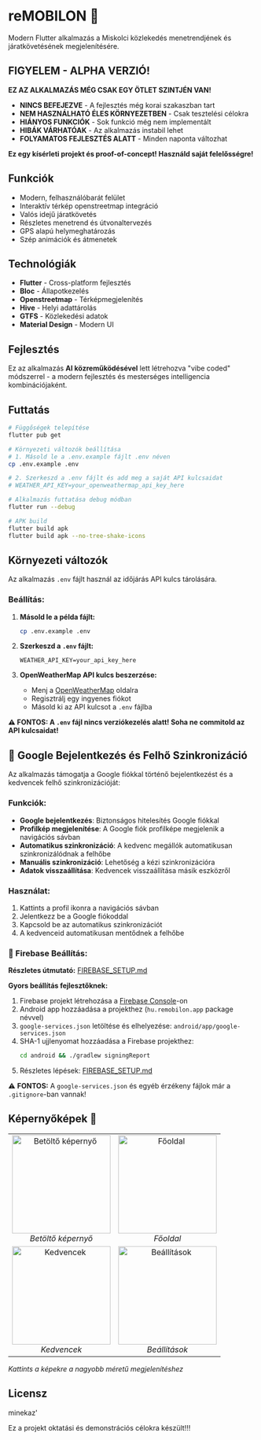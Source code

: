 # reMOBILON 🚌

Modern Flutter alkalmazás a Miskolci közlekedés menetrendjének és járatkövetésének megjelenítésére.

## FIGYELEM - ALPHA VERZIÓ!

**EZ AZ ALKALMAZÁS MÉG CSAK EGY ÖTLET SZINTJÉN VAN!**

- **NINCS BEFEJEZVE** - A fejlesztés még korai szakaszban tart
- **NEM HASZNÁLHATÓ ÉLES KÖRNYEZETBEN** - Csak tesztelési célokra
- **HIÁNYOS FUNKCIÓK** - Sok funkció még nem implementált
- **HIBÁK VÁRHATÓAK** - Az alkalmazás instabil lehet
- **FOLYAMATOS FEJLESZTÉS ALATT** - Minden naponta változhat

**Ez egy kísérleti projekt és proof-of-concept! Használd saját felelősségre!**

## Funkciók

- Modern, felhasználóbarát felület
- Interaktív térkép openstreetmap integráció
- Valós idejű járatkövetés
- Részletes menetrend és útvonaltervezés
- GPS alapú helymeghatározás
- Szép animációk és átmenetek

## Technológiák

- **Flutter** - Cross-platform fejlesztés
- **Bloc** - Állapotkezelés
- **Openstreetmap** - Térképmegjelenítés
- **Hive** - Helyi adattárolás
- **GTFS** - Közlekedési adatok
- **Material Design** - Modern UI

## Fejlesztés

Ez az alkalmazás **AI közreműködésével** lett létrehozva "vibe coded" módszerrel - a modern fejlesztés és mesterséges intelligencia kombinációjaként.

## Futtatás

```bash
# Függőségek telepítése
flutter pub get

# Környezeti változók beállítása
# 1. Másold le a .env.example fájlt .env néven
cp .env.example .env

# 2. Szerkeszd a .env fájlt és add meg a saját API kulcsaidat
# WEATHER_API_KEY=your_openweathermap_api_key_here

# Alkalmazás futtatása debug módban
flutter run --debug

# APK build
flutter build apk
flutter build apk --no-tree-shake-icons
```

## Környezeti változók

Az alkalmazás `.env` fájlt használ az időjárás API kulcs tárolására. 

### Beállítás:

1. **Másold le a példa fájlt:**
   ```bash
   cp .env.example .env
   ```

2. **Szerkeszd a `.env` fájlt:**
   ```env
   WEATHER_API_KEY=your_api_key_here
   ```

3. **OpenWeatherMap API kulcs beszerzése:**
   - Menj a [OpenWeatherMap](https://openweathermap.org/api) oldalra
   - Regisztrálj egy ingyenes fiókot
   - Másold ki az API kulcsot a `.env` fájlba

**⚠️ FONTOS: A `.env` fájl nincs verziókezelés alatt! Soha ne commitold az API kulcsaidat!**

## 🔐 Google Bejelentkezés és Felhő Szinkronizáció

Az alkalmazás támogatja a Google fiókkal történő bejelentkezést és a kedvencek felhő szinkronizációját:

### Funkciók:
- **Google bejelentkezés**: Biztonságos hitelesítés Google fiókkal
- **Profilkép megjelenítése**: A Google fiók profilképe megjelenik a navigációs sávban
- **Automatikus szinkronizáció**: A kedvenc megállók automatikusan szinkronizálódnak a felhőbe
- **Manuális szinkronizáció**: Lehetőség a kézi szinkronizációra
- **Adatok visszaállítása**: Kedvencek visszaállítása másik eszközről

### Használat:
1. Kattints a profil ikonra a navigációs sávban
2. Jelentkezz be a Google fiókoddal
3. Kapcsold be az automatikus szinkronizációt
4. A kedvenceid automatikusan mentődnek a felhőbe

### 🔧 Firebase Beállítás:
**Részletes útmutató:** [FIREBASE_SETUP.md](FIREBASE_SETUP.md)

**Gyors beállítás fejlesztőknek:**
1. Firebase projekt létrehozása a [Firebase Console](https://console.firebase.google.com/)-on
2. Android app hozzáadása a projekthez (`hu.remobilon.app` package névvel)
3. `google-services.json` letöltése és elhelyezése: `android/app/google-services.json`
4. SHA-1 ujjlenyomat hozzáadása a Firebase projekthez:
   ```bash
   cd android && ./gradlew signingReport
   ```
5. Részletes lépések: [FIREBASE_SETUP.md](FIREBASE_SETUP.md)

⚠️ **FONTOS:** A `google-services.json` és egyéb érzékeny fájlok már a `.gitignore`-ban vannak!

## Képernyőképek 📱

<div align="center">
  <table>
    <tr>
      <td align="center">
        <a href="https://cdn.futozsombor.hu/u/BIfWO9.jpg">
          <img src="https://cdn.futozsombor.hu/u/BIfWO9.jpg" width="200" alt="Betöltő képernyő">
        </a>
        <br>
        <em>Betöltő képernyő</em>
      </td>
      <td align="center">
        <a href="https://cdn.futozsombor.hu/u/jl4COt.jpg">
          <img src="https://cdn.futozsombor.hu/u/jl4COt.jpg" width="200" alt="Főoldal">
        </a>
        <br>
        <em>Főoldal</em>
      </td>
    </tr>
    <tr>
      <td align="center">
        <a href="https://cdn.futozsombor.hu/u/qbYJYl.jpg">
          <img src="https://cdn.futozsombor.hu/u/qbYJYl.jpg" width="200" alt="Kedvencek">
        </a>
        <br>
        <em>Kedvencek</em>
      </td>
      <td align="center">
        <a href="https://cdn.futozsombor.hu/u/kgmEVD.jpg">
          <img src="https://cdn.futozsombor.hu/u/kgmEVD.jpg" width="200" alt="Beállítások">
        </a>
        <br>
        <em>Beállítások</em>
      </td>
    </tr>
  </table>
</div>

*Kattints a képekre a nagyobb méretű megjelenítéshez*

## Licensz
minekaz'

Ez a projekt oktatási és demonstrációs célokra készült!!!
